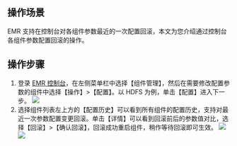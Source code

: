 ## 操作场景
EMR 支持在控制台对各组件参数最近的一次配置回滚，本文为您介绍通过控制台各组件参数配置回滚的操作。

## 操作步骤 
1. 登录 [EMR 控制台](https://console.cloud.tencent.com/emr)，在左侧菜单栏中选择【组件管理】，然后在需要修改配置参数的组件中选择【操作】>【配置】。以 HDFS 为例，单击【配置】进入下一步。
![](https://main.qcloudimg.com/raw/f37ab2519a84676a5fbe5c2ac9fbb58b.png)
2. 选择组件列表左上方的【配置历史】可以看到所有组件的配置历史，支持对最近一次参数配置变更回滚。单击【详情】可以看到回滚前后的参数值对比，选择【回滚】>【确认回滚】，回滚成功重启组件，稍作等待回滚即可生效。
![](https://main.qcloudimg.com/raw/be4d83f09487bf23b94164497e436b25.png)![](https://main.qcloudimg.com/raw/2b2107d6c77337f2e24a51da1ef23034.png)
